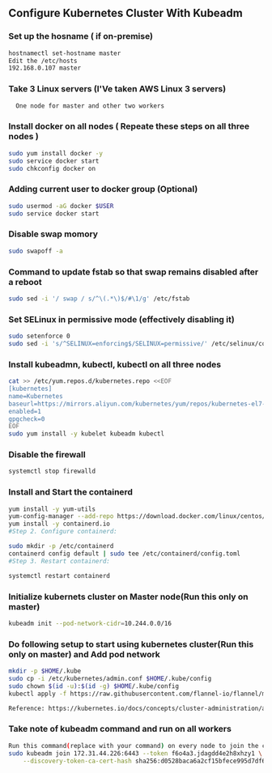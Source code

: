 ## Configure Kubernetes Cluster With Kubeadm
### Set up the hosname ( if on-premise)
```sh
hostnamectl set-hostname master
Edit the /etc/hosts
192.168.0.107 master
```
### Take 3 Linux servers (I'Ve taken AWS Linux 3 servers)
```sh
  One node for master and other two workers
```
### Install docker on all nodes ( Repeate these steps on all three nodes )
```sh
sudo yum install docker -y
sudo service docker start
sudo chkconfig docker on
```
### Adding current user to docker group (Optional)
```sh
sudo usermod -aG docker $USER
sudo service docker start 
```
### Disable swap momory
```sh
sudo swapoff -a
```
### Command to update fstab so that swap remains disabled after a reboot
```sh
sudo sed -i '/ swap / s/^\(.*\)$/#\1/g' /etc/fstab
```
### Set SELinux in permissive mode (effectively disabling it)
```sh
sudo setenforce 0
sudo sed -i 's/^SELINUX=enforcing$/SELINUX=permissive/' /etc/selinux/config
```
### Install kubeadmn, kubectl, kubectl on all three nodes
```sh
cat >> /etc/yum.repos.d/kubernetes.repo <<EOF
[kubernetes]
name=Kubernetes
baseurl=https://mirrors.aliyun.com/kubernetes/yum/repos/kubernetes-el7-x86_64/
enabled=1
gpgcheck=0
EOF
sudo yum install -y kubelet kubeadm kubectl
```
### Disable the firewall
```sh
systemctl stop firewalld
```
### Install and Start the containerd
```sh
yum install -y yum-utils
yum-config-manager --add-repo https://download.docker.com/linux/centos/docker-ce.repo
yum install -y containerd.io
#Step 2. Configure containerd:

sudo mkdir -p /etc/containerd
containerd config default | sudo tee /etc/containerd/config.toml
#Step 3. Restart containerd:

systemctl restart containerd

```
### Initialize kubernets cluster on Master node(Run this only on master)
```sh
kubeadm init --pod-network-cidr=10.244.0.0/16
```
### Do following setup to start using kubernetes cluster(Run this only on master) and Add pod network
```sh
mkdir -p $HOME/.kube
sudo cp -i /etc/kubernetes/admin.conf $HOME/.kube/config
sudo chown $(id -u):$(id -g) $HOME/.kube/config
kubectl apply -f https://raw.githubusercontent.com/flannel-io/flannel/master/Documentation/kube-flannel.yml

Reference: https://kubernetes.io/docs/concepts/cluster-administration/addons/
```
### Take note of kubeadm command and run on all workers
```sh
Run this command(replace with your command) on every node to join the cluster
sudo kubeadm join 172.31.44.226:6443 --token f6o4a3.jdagdd4e2h8xhzy1 \
    --discovery-token-ca-cert-hash sha256:d0528baca6a2cf15bfece995d7df6f5d018b233b54251716ce2fd984148ba6d6
```

